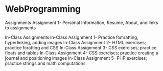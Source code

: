 # WebProgramming

Assignments
  Assignment 1- Personal Information, Resume, About, and links to assignments
   
   
In-Class Assignments
  In-Class Assignment 1- Practice fomratting, hyperlinking, adding images
  In-Class Assignment 2- HTML exercises; practice foratting and CSS
  In-Class Assignment 3- CSS exercises; practice floats and tables
  In-Class Assignment 4- CSS exercises; practice creating a journal and positioning images
  In-Class Assignment 5- PHP exercises; practice strings and math computations
  
